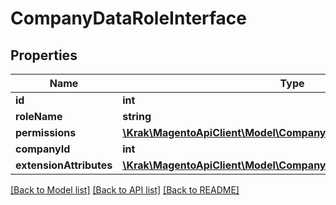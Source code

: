 # CompanyDataRoleInterface

## Properties
Name | Type | Description | Notes
------------ | ------------- | ------------- | -------------
**id** | **int** | Role id. | [optional] 
**roleName** | **string** | Role name. | [optional] 
**permissions** | [**\Krak\MagentoApiClient\Model\CompanyDataPermissionInterface[]**](CompanyDataPermissionInterface.md) | Permissions. | 
**companyId** | **int** | Company id. | [optional] 
**extensionAttributes** | [**\Krak\MagentoApiClient\Model\CompanyDataRoleExtensionInterface**](CompanyDataRoleExtensionInterface.md) |  | [optional] 

[[Back to Model list]](../README.md#documentation-for-models) [[Back to API list]](../README.md#documentation-for-api-endpoints) [[Back to README]](../README.md)


